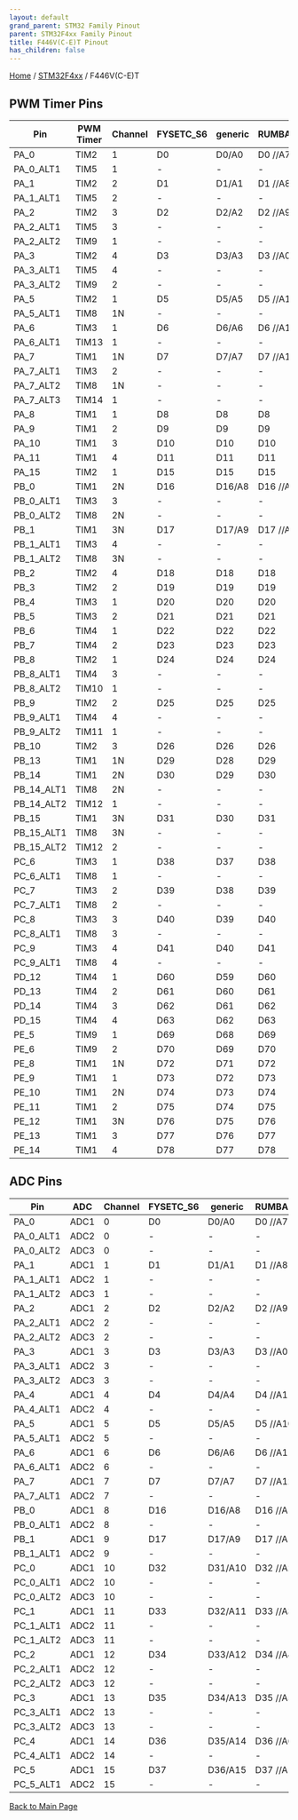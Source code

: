 ```yaml
---
layout: default
grand_parent: STM32 Family Pinout
parent: STM32F4xx Family Pinout
title: F446V(C-E)T Pinout
has_children: false
---
```


[Home](../../index) / [STM32F4xx](../index) / F446V(C-E)T

## PWM Timer Pins

| Pin | PWM Timer | Channel | FYSETC_S6 | generic | RUMBA32 | VAKE_V1 |
| --- | --- | --- | --- | --- | --- | --- |
| PA_0 | TIM2 | 1 | D0 | D0/A0 | D0   //A7 | PA_0 |
| PA_0_ALT1 | TIM5 | 1 | - | - | - | - |
| PA_1 | TIM2 | 2 | D1 | D1/A1 | D1   //A8 | PA_1 |
| PA_1_ALT1 | TIM5 | 2 | - | - | - | - |
| PA_2 | TIM2 | 3 | D2 | D2/A2 | D2   //A9 | PA_2 |
| PA_2_ALT1 | TIM5 | 3 | - | - | - | - |
| PA_2_ALT2 | TIM9 | 1 | - | - | - | - |
| PA_3 | TIM2 | 4 | D3 | D3/A3 | D3   //A0 | PA_3 |
| PA_3_ALT1 | TIM5 | 4 | - | - | - | - |
| PA_3_ALT2 | TIM9 | 2 | - | - | - | - |
| PA_5 | TIM2 | 1 | D5 | D5/A5 | D5   //A10 | PA_5 |
| PA_5_ALT1 | TIM8 | 1N | - | - | - | - |
| PA_6 | TIM3 | 1 | D6 | D6/A6 | D6   //A11 | PA_6 |
| PA_6_ALT1 | TIM13 | 1 | - | - | - | - |
| PA_7 | TIM1 | 1N | D7 | D7/A7 | D7   //A12 | PA_7 |
| PA_7_ALT1 | TIM3 | 2 | - | - | - | - |
| PA_7_ALT2 | TIM8 | 1N | - | - | - | - |
| PA_7_ALT3 | TIM14 | 1 | - | - | - | - |
| PA_8 | TIM1 | 1 | D8 | D8 | D8 | PA_8 |
| PA_9 | TIM1 | 2 | D9 | D9 | D9 | PA_9 |
| PA_10 | TIM1 | 3 | D10 | D10 | D10 | PA_10 |
| PA_11 | TIM1 | 4 | D11 | D11 | D11 | PA_11 |
| PA_15 | TIM2 | 1 | D15 | D15 | D15 | PA_15 |
| PB_0 | TIM1 | 2N | D16 | D16/A8 | D16  //A13 | PB_0 |
| PB_0_ALT1 | TIM3 | 3 | - | - | - | - |
| PB_0_ALT2 | TIM8 | 2N | - | - | - | - |
| PB_1 | TIM1 | 3N | D17 | D17/A9 | D17  //A14 | PB_1 |
| PB_1_ALT1 | TIM3 | 4 | - | - | - | - |
| PB_1_ALT2 | TIM8 | 3N | - | - | - | - |
| PB_2 | TIM2 | 4 | D18 | D18 | D18 | PB_2 |
| PB_3 | TIM2 | 2 | D19 | D19 | D19 | PB_3 |
| PB_4 | TIM3 | 1 | D20 | D20 | D20 | PB_4 |
| PB_5 | TIM3 | 2 | D21 | D21 | D21 | PB_5 |
| PB_6 | TIM4 | 1 | D22 | D22 | D22 | PB_6 |
| PB_7 | TIM4 | 2 | D23 | D23 | D23 | PB_7 |
| PB_8 | TIM2 | 1 | D24 | D24 | D24 | PB_8 |
| PB_8_ALT1 | TIM4 | 3 | - | - | - | - |
| PB_8_ALT2 | TIM10 | 1 | - | - | - | - |
| PB_9 | TIM2 | 2 | D25 | D25 | D25 | PB_9 |
| PB_9_ALT1 | TIM4 | 4 | - | - | - | - |
| PB_9_ALT2 | TIM11 | 1 | - | - | - | - |
| PB_10 | TIM2 | 3 | D26 | D26 | D26 | PB_10 |
| PB_13 | TIM1 | 1N | D29 | D28 | D29 | PB_13 |
| PB_14 | TIM1 | 2N | D30 | D29 | D30 | PB_14 |
| PB_14_ALT1 | TIM8 | 2N | - | - | - | - |
| PB_14_ALT2 | TIM12 | 1 | - | - | - | - |
| PB_15 | TIM1 | 3N | D31 | D30 | D31 | PB_15 |
| PB_15_ALT1 | TIM8 | 3N | - | - | - | - |
| PB_15_ALT2 | TIM12 | 2 | - | - | - | - |
| PC_6 | TIM3 | 1 | D38 | D37 | D38 | PC_6 |
| PC_6_ALT1 | TIM8 | 1 | - | - | - | - |
| PC_7 | TIM3 | 2 | D39 | D38 | D39 | PC_7 |
| PC_7_ALT1 | TIM8 | 2 | - | - | - | - |
| PC_8 | TIM3 | 3 | D40 | D39 | D40 | PC_8 |
| PC_8_ALT1 | TIM8 | 3 | - | - | - | - |
| PC_9 | TIM3 | 4 | D41 | D40 | D41 | PC_9 |
| PC_9_ALT1 | TIM8 | 4 | - | - | - | - |
| PD_12 | TIM4 | 1 | D60 | D59 | D60 | PD_12 |
| PD_13 | TIM4 | 2 | D61 | D60 | D61 | PD_13 |
| PD_14 | TIM4 | 3 | D62 | D61 | D62 | PD_14 |
| PD_15 | TIM4 | 4 | D63 | D62 | D63 | PD_15 |
| PE_5 | TIM9 | 1 | D69 | D68 | D69 | PE_5 |
| PE_6 | TIM9 | 2 | D70 | D69 | D70 | PE_6 |
| PE_8 | TIM1 | 1N | D72 | D71 | D72 | PE_8 |
| PE_9 | TIM1 | 1 | D73 | D72 | D73 | PE_9 |
| PE_10 | TIM1 | 2N | D74 | D73 | D74 | PE_10 |
| PE_11 | TIM1 | 2 | D75 | D74 | D75 | PE_11 |
| PE_12 | TIM1 | 3N | D76 | D75 | D76 | PE_12 |
| PE_13 | TIM1 | 3 | D77 | D76 | D77 | PE_13 |
| PE_14 | TIM1 | 4 | D78 | D77 | D78 | PE_14 |


## ADC Pins

| Pin | ADC | Channel | FYSETC_S6 | generic | RUMBA32 | VAKE_V1 |
| --- | --- | --- | --- | --- | --- | --- |
| PA_0 | ADC1 | 0 | D0 | D0/A0 | D0   //A7 | PA_0 |
| PA_0_ALT1 | ADC2 | 0 | - | - | - | - |
| PA_0_ALT2 | ADC3 | 0 | - | - | - | - |
| PA_1 | ADC1 | 1 | D1 | D1/A1 | D1   //A8 | PA_1 |
| PA_1_ALT1 | ADC2 | 1 | - | - | - | - |
| PA_1_ALT2 | ADC3 | 1 | - | - | - | - |
| PA_2 | ADC1 | 2 | D2 | D2/A2 | D2   //A9 | PA_2 |
| PA_2_ALT1 | ADC2 | 2 | - | - | - | - |
| PA_2_ALT2 | ADC3 | 2 | - | - | - | - |
| PA_3 | ADC1 | 3 | D3 | D3/A3 | D3   //A0 | PA_3 |
| PA_3_ALT1 | ADC2 | 3 | - | - | - | - |
| PA_3_ALT2 | ADC3 | 3 | - | - | - | - |
| PA_4 | ADC1 | 4 | D4 | D4/A4 | D4   //A1 | PA_4 |
| PA_4_ALT1 | ADC2 | 4 | - | - | - | - |
| PA_5 | ADC1 | 5 | D5 | D5/A5 | D5   //A10 | PA_5 |
| PA_5_ALT1 | ADC2 | 5 | - | - | - | - |
| PA_6 | ADC1 | 6 | D6 | D6/A6 | D6   //A11 | PA_6 |
| PA_6_ALT1 | ADC2 | 6 | - | - | - | - |
| PA_7 | ADC1 | 7 | D7 | D7/A7 | D7   //A12 | PA_7 |
| PA_7_ALT1 | ADC2 | 7 | - | - | - | - |
| PB_0 | ADC1 | 8 | D16 | D16/A8 | D16  //A13 | PB_0 |
| PB_0_ALT1 | ADC2 | 8 | - | - | - | - |
| PB_1 | ADC1 | 9 | D17 | D17/A9 | D17  //A14 | PB_1 |
| PB_1_ALT1 | ADC2 | 9 | - | - | - | - |
| PC_0 | ADC1 | 10 | D32 | D31/A10 | D32  //A2 | PC_0 |
| PC_0_ALT1 | ADC2 | 10 | - | - | - | - |
| PC_0_ALT2 | ADC3 | 10 | - | - | - | - |
| PC_1 | ADC1 | 11 | D33 | D32/A11 | D33  //A3 | PC_1 |
| PC_1_ALT1 | ADC2 | 11 | - | - | - | - |
| PC_1_ALT2 | ADC3 | 11 | - | - | - | - |
| PC_2 | ADC1 | 12 | D34 | D33/A12 | D34  //A4 | PC_2 |
| PC_2_ALT1 | ADC2 | 12 | - | - | - | - |
| PC_2_ALT2 | ADC3 | 12 | - | - | - | - |
| PC_3 | ADC1 | 13 | D35 | D34/A13 | D35  //A5 | PC_3 |
| PC_3_ALT1 | ADC2 | 13 | - | - | - | - |
| PC_3_ALT2 | ADC3 | 13 | - | - | - | - |
| PC_4 | ADC1 | 14 | D36 | D35/A14 | D36  //A6 | PC_4 |
| PC_4_ALT1 | ADC2 | 14 | - | - | - | - |
| PC_5 | ADC1 | 15 | D37 | D36/A15 | D37  //A15 | PC_5 |
| PC_5_ALT1 | ADC2 | 15 | - | - | - | - |


[Back to Main Page](../../index)